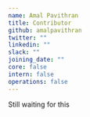 ```yaml
---
name: Amal Pavithran
title: Contributor
github: amalpavithran
twitter: ""
linkedin: ""
slack: ""
joining_date: ""
core: false
intern: false
operations: false
---
```


Still waiting for this

